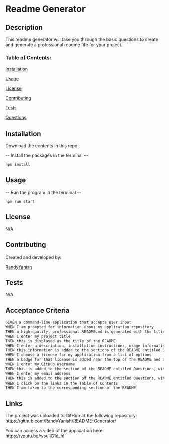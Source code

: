 # Readme Generator

## Description

This readme generator will take you through the basic questions to create and generate a professional readme file for your project.

### Table of Contents:

[Installation](#installation)

[Usage](#usage)

[License](#license)

[Contributing](#contributing)

[Tests](#tests)

[Questions](#questions)

## Installation

Download the contents in this repo:

-- Install the packages in the terminal --
```node
npm install
```

## Usage

-- Run the program in the terminal --
```node
npm run start
```

## License

N/A

## Contributing

Created and developed by:

[RandyYanish](github.com/RandyYanish)

## Tests

N/A

## Acceptance Criteria

```md
GIVEN a command-line application that accepts user input
WHEN I am prompted for information about my application repository
THEN a high-quality, professional README.md is generated with the title of my project and sections entitled Description, Table of Contents, Installation, Usage, License, Contributing, Tests, and Questions
WHEN I enter my project title
THEN this is displayed as the title of the README
WHEN I enter a description, installation instructions, usage information, contribution guidelines, and test instructions
THEN this information is added to the sections of the README entitled Description, Installation, Usage, Contributing, and Tests
WHEN I choose a license for my application from a list of options
THEN a badge for that license is added near the top of the README and a notice is added to the section of the README entitled License that explains which license the application is covered under
WHEN I enter my GitHub username
THEN this is added to the section of the README entitled Questions, with a link to my GitHub profile
WHEN I enter my email address
THEN this is added to the section of the README entitled Questions, with instructions on how to reach me with additional questions
WHEN I click on the links in the Table of Contents
THEN I am taken to the corresponding section of the README
```

## Links

The project was uploaded to GitHub at the following repository: https://github.com/RandyYanish/README-Generator/

You can access a video of the application here: 
https://youtu.be/wsuIjG1d_hI


